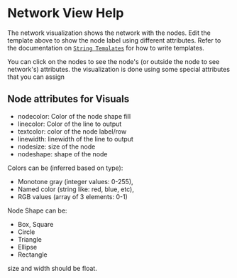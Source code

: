 # Network View Help

The network visualization shows the network with the nodes. Edit the template above to show the node label using different attributes. Refer to the documentation on [`String Templates`](https://nadi-system.github.io/devref/string-templates.html) for how to write templates.

You can click on the nodes to see the node's (or outside the node to see network's) attributes. the visualization is done using some special attributes that you can assign

## Node attributes for Visuals

- nodecolor: Color of the node shape fill
- linecolor: Color of the line to output
- textcolor: color of the node label/row
- linewidth: linewidth of the line to output
- nodesize: size of the node
- nodeshape: shape of the node

Colors can be (inferred based on type):
- Monotone gray (integer values: 0-255),
- Named color (string like: red, blue, etc),
- RGB values (array of 3 elements: 0-1)

Node Shape can be:
- Box, Square
- Circle
- Triangle
- Ellipse
- Rectangle

size and width should be float.
